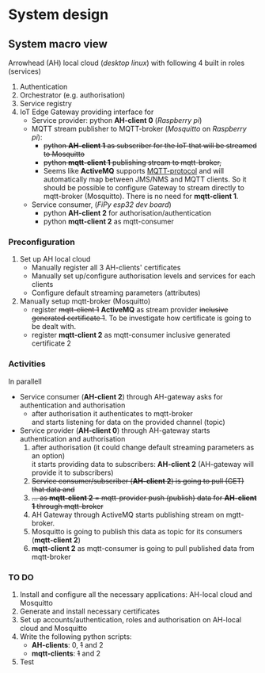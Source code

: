 # System design

## System macro view

Arrowhead (AH) local cloud (*desktop linux*) with following 4 built in roles (services)
1. Authentication
2. Orchestrator (e.g. authorisation)
3. Service registry
4. IoT Edge Gateway providing interface for
    - Service provider: python __AH-client 0__ (*Raspberry pi*)
    - MQTT stream publisher to MQTT-broker (*Mosquitto* on  *Raspberry pi*):
        * ~~python __AH-client 1__ as subscriber for the IoT that will be streamed to Mosquitto~~
        * ~~python __mqtt-client 1__ publishing stream to mqtt-broker,~~
        * Seems like __ActiveMQ__ supports [MQTT-protocol](http://activemq.apache.org/mqtt.html) and will automatically map between JMS/NMS and MQTT clients. So it should be possible to configure Gateway to stream directly to mqtt-broker (Mosquitto). There is no need for __mqtt-client 1__.
    - Service consumer, (*FiPy esp32 dev board*)
        * python __AH-client 2__ for authorisation/authentication
        * python __mqtt-client 2__ as mqtt-consumer

### Preconfiguration

1. Set up AH local cloud
    - Manually register all 3 AH-clients' certificates
    - Manually set up/configure authorisation levels and services for each clients
    - Configure default streaming parameters (attributes)
2. Manually setup mqtt-broker (Mosquitto)
    - register ~~mqtt-client 1~~ __ActiveMQ__ as stream provider ~~inclusive generated certificate 1~~. To be investigate how certificate is going to be dealt with.
    - register __mqtt-client 2__ as mqtt-consumer inclusive generated certificate 2

### Activities

In parallell

- Service consumer (__AH-client 2__) through AH-gateway asks for authentication and authorisation
    - after authorisation it authenticates to mqtt-broker  
    and starts listening for data on the provided channel (topic)
- Service provider (__AH-client 0__) through AH-gateway starts authentication and authorisation
    1. after authorisation (it could change default streaming parameters as an option)  
    it starts providing data to subscribers: __AH-client 2__ (AH-gateway will provide it to subscribers)
    2. ~~Service consumer/subscriber (__AH-client 2__) is going to pull (GET) that data and~~
    3. ~~... as __mqtt-client 2__ = mqtt-provider push (publish) data for __AH-client 1__ through mqtt-broker~~
    4. AH Gateway through ActiveMQ starts publishing stream on mgtt-broker.
    5. Mosquitto is going to publish this data as topic for its consumers (__mqtt-client 2__)
    6. __mqtt-client 2__ as mqtt-consumer is going to pull published data from mqtt-broker

### TO DO

1. Install and configure all the necessary applications: AH-local cloud and Mosquitto
2. Generate and install necessary certificates
3. Set up accounts/authentication, roles and authorisation on AH-local cloud and Mosquitto
4. Write the following python scripts:
    - __AH-clients__: 0, ~~1~~ and 2
    - __mqtt-clients__: ~~1~~ and 2
5. Test
